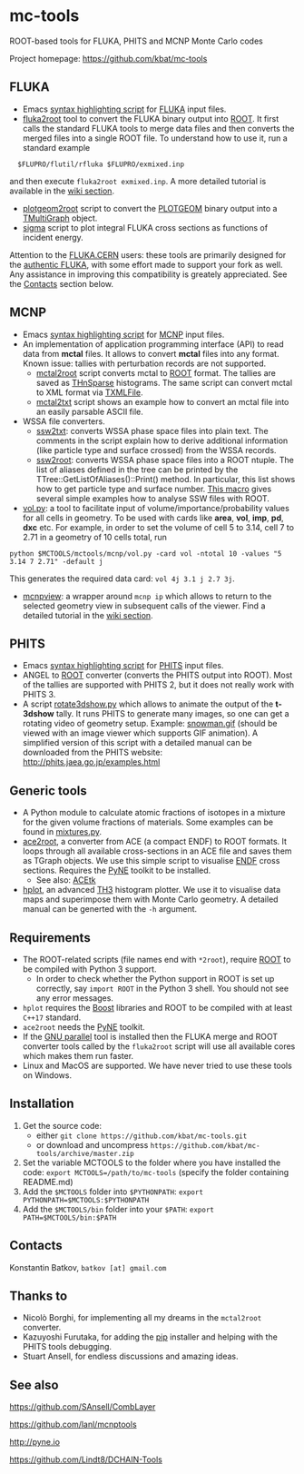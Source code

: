 # mc-tools
ROOT-based tools for FLUKA, PHITS and MCNP Monte Carlo codes

Project homepage: https://github.com/kbat/mc-tools

## FLUKA
* Emacs [syntax highlighting script](https://github.com/kbat/mc-tools/blob/master/mctools/fluka/fluka-mode.el) for [FLUKA](http://www.fluka.org) input files.
* [fluka2root](https://github.com/kbat/mc-tools/blob/master/mctools/fluka/fluka2root.py) tool to convert the FLUKA binary output into [ROOT](https://root.cern). It first calls the standard FLUKA tools to merge data files and then converts the merged files into a single ROOT file. To understand how to use it, run a standard example
~~~
  $FLUPRO/flutil/rfluka $FLUPRO/exmixed.inp
~~~
and then execute ```fluka2root exmixed.inp```. A more detailed tutorial is available in the [wiki section](https://github.com/kbat/mc-tools/wiki/FLUKA).
* [plotgeom2root](https://github.com/kbat/mc-tools/blob/master/mctools/fluka/plotgeom2root.py) script to convert the [PLOTGEOM](http://www.fluka.org/fluka.php?id=man_onl&sub=63) binary output into a [TMultiGraph](https://root.cern/root/html606/classTMultiGraph.html) object.
* [sigma](https://github.com/kbat/mc-tools/blob/master/mctools/fluka/sigma.py) script to plot integral FLUKA cross sections as functions of incident energy.

Attention to the [FLUKA.CERN](https://fluka.cern) users: these tools are primarily designed for the [authentic FLUKA](http://www.fluka.org), with some effort made to support your fork as well. Any assistance in improving this compatibility is greately appreciated. See the [Contacts](https://github.com/kbat/mc-tools?tab=readme-ov-file#contacts) section below.

## MСNР
* Emacs [syntax highlighting script](https://github.com/kbat/mc-tools/blob/master/mctools/mcnp/mcnpgen-mode.el) for [MCNP](https://mcnp.lanl.gov) input files.
* An implementation of application programming interface (API) to
    read data from **mctal** files. It allows to convert **mctal**
    files into any format. Known issue: tallies with perturbation
    records are not supported.
  * [mctal2root](https://github.com/kbat/mc-tools/blob/master/mctools/mcnp/mctal2root.py)
      script converts mctal to [ROOT](http://root.cern) format. The
      tallies are saved as
      [THnSparse](https://root.cern.ch/doc/master/classTHnSparse.html)
      histograms. The same script can convert mctal to XML format via [TXMLFile](https://root.cern.ch/doc/master/classTXMLFile.html).
  * [mctal2txt](https://github.com/kbat/mc-tools/blob/master/mctools/mcnp/mctal2txt.py)
      script shows an example how to convert an mctal file into an easily parsable ASCII file.
* WSSA file converters.
  * [ssw2txt](https://github.com/kbat/mc-tools/blob/master/mctools/mcnp/ssw2txt.py):
	  converts WSSA phase space files into plain text. The comments in
	  the script explain how to derive additional information (like
	  particle type and surface crossed) from the WSSA records.
  * [ssw2root](https://github.com/kbat/mc-tools/blob/master/mctools/mcnp/ssw2root.py):
      converts WSSA phase space files into a ROOT ntuple.  The list of
      aliases defined in the tree can be printed by the
      TTree::GetListOfAliases()::Print() method. In particular, this
      list shows how to get particle type and surface number.  [This
      macro](https://github.com/kbat/mc-tools/blob/master/mctools/mcnp/examples/ssw2root/example.C)
      gives several simple examples how to analyse SSW files with
      ROOT.
* [vol.py](https://github.com/kbat/mc-tools/blob/master/mctools/mcnp/vol.py):
    a tool to facilitate input of volume/importance/probability values
    for all cells in geometry. To be used with cards like **area**, **vol**, **imp**, **pd**, **dxc** etc.
	For example, in order to set the volume of cell 5 to 3.14, cell 7 to 2.71 in a geometry of 10 cells total, run
~~~
python $MCTOOLS/mctools/mcnp/vol.py -card vol -ntotal 10 -values "5 3.14 7 2.71" -default j
~~~
This generates the required data card: ```vol 4j 3.1 j 2.7 3j```.
* [mcnpview](https://github.com/kbat/mc-tools/blob/master/mctools/mcnp/mcnpview.sh):
  a wrapper around ```mcnp ip``` which allows to return to the selected
  geometry view in subsequent calls of the viewer. Find a detailed
  tutorial in the [wiki
  section](https://github.com/kbat/mc-tools/wiki/mcnpview).

## PHITS
* Emacs [syntax highlighting script](https://github.com/kbat/mc-tools/blob/master/mctools/phits/phits-mode.el) for [PHITS](http://phits.jaea.go.jp) input files.
* ANGEL to [ROOT](http://root.cern) converter (converts the PHITS output into ROOT). Most of the tallies are supported with PHITS 2, but it does not really work with PHITS 3.
* A script
    [rotate3dshow.py](https://github.com/kbat/mc-tools/blob/master/mctools/phits/rotate3dshow.py)
    which allows to animate the output of the **t-3dshow** tally. It
    runs PHITS to generate many images, so one can get a rotating
    video of geometry setup. Example:
    [snowman.gif](https://phits.jaea.go.jp/image/snowman.gif)
    (should be viewed with an image viewer which supports GIF
    animation).  A simplified version of this script with a detailed
    manual can be downloaded from the PHITS website:
    <http://phits.jaea.go.jp/examples.html>

## Generic tools
* A Python module to calculate atomic fractions of isotopes in a
    mixture for the given volume fractions of materials. Some examples
    can be found in
    [mixtures.py](https://github.com/kbat/mc-tools/blob/master/mctools/common/mixtures.py).
* [ace2root](https://github.com/kbat/mc-tools/blob/master/mctools/common/ace2root.py), a converter from ACE (a compact ENDF) to ROOT formats. It loops through all available cross-sections in an ACE file and saves them as TGraph objects. We use this simple script to visualise [ENDF](http://www.nndc.bnl.gov/exfor/endf00.jsp) cross sections. Requires the [PyNE](http://pyne.io) toolkit to be installed.
  * See also: [ACEtk](https://github.com/njoy/ACEtk)
* [hplot](https://github.com/kbat/mc-tools/tree/master/mctools/common/hplot), an advanced [TH3](https://root.cern.ch/doc/v608/classTH3.html) histogram plotter. We use it to visualise data maps and superimpose them with Monte Carlo geometry. A detailed manual can be generted with the ```-h``` argument.

## Requirements ##
* The ROOT-related scripts (file names end with ```*2root```), require [ROOT](http://root.cern) to be compiled with Python 3 support.
  * In order to check whether the Python
    support in ROOT is set up correctly, say
    ```import ROOT```
    in the Python 3 shell. You should not see any error messages.
* ```hplot``` requires the [Boost](https://www.boost.org) libraries and ROOT to be compiled with at least ```C++17``` standard.
* ```ace2root``` needs the [PyNE](http://pyne.io) toolkit.
* If the [GNU parallel](https://www.gnu.org/software/parallel) tool is
  installed then the FLUKA merge and ROOT converter tools called by
  the ```fluka2root``` script will use all available cores which makes
  them run faster.
* Linux and MacOS are supported. We have never tried to use these
  tools on Windows.

## Installation ##

1. Get the source code:
    - either
```git clone https://github.com/kbat/mc-tools.git```
    - or download and uncompress ```https://github.com/kbat/mc-tools/archive/master.zip```
2. Set the variable MCTOOLS to the folder where you have installed the
   code:
```export MCTOOLS=/path/to/mc-tools```
   (specify the folder containing README.md)
3. Add the ```$MCTOOLS``` folder into ```$PYTHONPATH```:
```export PYTHONPATH=$MCTOOLS:$PYTHONPATH```
4. Add the ```$MCTOOLS/bin``` folder into your ```$PATH```:
``` export PATH=$MCTOOLS/bin:$PATH ```

## Contacts ##
Konstantin Batkov, `batkov [аt] gmail.com`

## Thanks to ##
* Nicolò Borghi, for implementing all my dreams in the ```mctal2root``` converter.
* Kazuyoshi Furutaka, for adding the [pip](https://pypi.org/project/pip) installer and helping with the PHITS tools debugging.
* Stuart Ansell, for endless discussions and amazing ideas.

## See also ##
https://github.com/SAnsell/CombLayer

https://github.com/lanl/mcnptools

http://pyne.io

https://github.com/Lindt8/DCHAIN-Tools
